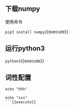 ## 下载numpy

使用命令

`pip3 install numpy`{{execute}}

## 运行python3

`python3`{{execute}}



## 词性配置

```
echo "hhh"

echo "sss"
```{{execute}}

